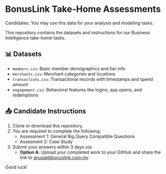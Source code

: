 
# BonusLink Take-Home Assessments
Candidates: You may use this data for your analysis and modeling tasks.

This repository contains the datasets and instructions for our Business Intelligence take-home tasks.

## 📊 Datasets
- `members.csv`: Basic member demographics and tier info
- `merchants.csv`: Merchant categories and locations
- `transactions.csv`: Transactional records with timestamps and spend amount
- `engagement.csv`: Behavioral features like logins, app opens, and redemptions

## 📤 Candidate Instructions
1. Clone or download this repository.
2. You are required to complete the following:
   - Assessment 1: General Big Query Compatible Questions 
   - Assesment 2: Case Study 
4. Submit your answers within 3 days via: 
   - **Option A**: Upload your completed work to your GitHub and share the link to anusia@bonuslink.com.my
  


Good luck!


